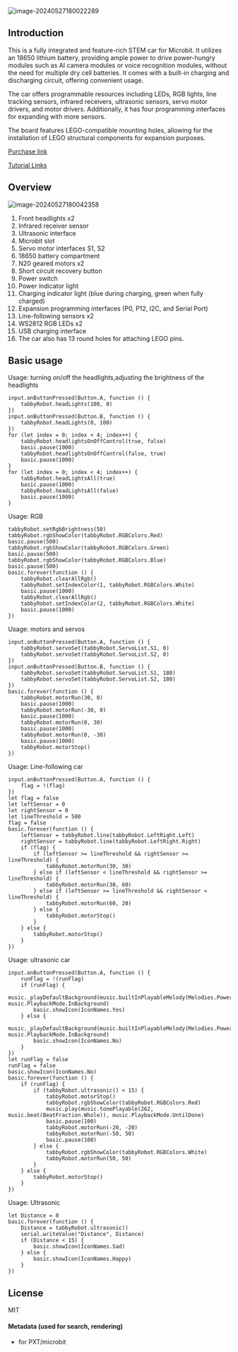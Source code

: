 ![image-20240527180022289](README.assets/image-20240527180022289.png)

## Introduction

This is a fully integrated and feature-rich STEM car for Microbit. It utilizes an 18650 lithium battery, providing ample power to drive power-hungry modules such as AI camera modules or voice recognition modules, without the need for multiple dry cell batteries. It comes with a built-in charging and discharging circuit, offering convenient usage.

The car offers programmable resources including LEDs, RGB lights, line tracking sensors, infrared receivers, ultrasonic sensors, servo motor drivers, and motor drivers. Additionally, it has four programming interfaces for expanding with more sensors.

The board features LEGO-compatible mounting holes, allowing for the installation of LEGO structural components for expansion purposes.



[Purchase link](https://www.kittenbot.cc/products/kittenbot-tabbybot-programming-robotics-kit)

[Tutorial Links](https://learn.kittenbot.cc/docs/TabbyBot/01QuickStart)



## Overview

![image-20240527180042358](README.assets/image-20240527180042358.png)



1. Front headlights x2
2. Infrared receiver sensor
3. Ultrasonic interface
4. Microbit slot
5. Servo motor interfaces S1, S2
6. 18650 battery compartment
7. N20 geared motors x2
8. Short circuit recovery button
9. Power switch
10. Power indicator light
11. Charging indicator light (blue during charging, green when fully charged)
12. Expansion programming interfaces (P0, P12, I2C, and Serial Port)
13. Line-following sensors x2
14. WS2812 RGB LEDs x2
15. USB charging interface
16. The car also has 13 round holes for attaching LEGO pins.

## Basic usage

Usage: turning on/off the headlights,adjusting the brightness of the headlights

```blocks
input.onButtonPressed(Button.A, function () {
    tabbyRobot.headLights(100, 0)
})
input.onButtonPressed(Button.B, function () {
    tabbyRobot.headLights(0, 100)
})
for (let index = 0; index < 4; index++) {
    tabbyRobot.headlightsOnOffControl(true, false)
    basic.pause(1000)
    tabbyRobot.headlightsOnOffControl(false, true)
    basic.pause(1000)
}
for (let index = 0; index < 4; index++) {
    tabbyRobot.headLightsAll(true)
    basic.pause(1000)
    tabbyRobot.headLightsAll(false)
    basic.pause(1000)
}
```

Usage: RGB

```blocks
tabbyRobot.setRgbBrightness(50)
tabbyRobot.rgbShowColor(tabbyRobot.RGBColors.Red)
basic.pause(500)
tabbyRobot.rgbShowColor(tabbyRobot.RGBColors.Green)
basic.pause(500)
tabbyRobot.rgbShowColor(tabbyRobot.RGBColors.Blue)
basic.pause(500)
basic.forever(function () {
    tabbyRobot.clearAllRgb()
    tabbyRobot.setIndexColor(1, tabbyRobot.RGBColors.White)
    basic.pause(1000)
    tabbyRobot.clearAllRgb()
    tabbyRobot.setIndexColor(2, tabbyRobot.RGBColors.White)
    basic.pause(1000)
})
```

Usage: motors and servos

```blocks
input.onButtonPressed(Button.A, function () {
    tabbyRobot.servoSet(tabbyRobot.ServoList.S1, 0)
    tabbyRobot.servoSet(tabbyRobot.ServoList.S2, 0)
})
input.onButtonPressed(Button.B, function () {
    tabbyRobot.servoSet(tabbyRobot.ServoList.S1, 180)
    tabbyRobot.servoSet(tabbyRobot.ServoList.S2, 180)
})
basic.forever(function () {
    tabbyRobot.motorRun(30, 0)
    basic.pause(1000)
    tabbyRobot.motorRun(-30, 0)
    basic.pause(1000)
    tabbyRobot.motorRun(0, 30)
    basic.pause(1000)
    tabbyRobot.motorRun(0, -30)
    basic.pause(1000)
    tabbyRobot.motorStop()
})

```

Usage: Line-following car

```blocks
input.onButtonPressed(Button.A, function () {
    flag = !(flag)
})
let flag = false
let leftSensor = 0
let rightSensor = 0
let lineThreshold = 500
flag = false
basic.forever(function () {
    leftSensor = tabbyRobot.line(tabbyRobot.LeftRight.Left)
    rightSensor = tabbyRobot.line(tabbyRobot.LeftRight.Right)
    if (flag) {
        if (leftSensor >= lineThreshold && rightSensor >= lineThreshold) {
            tabbyRobot.motorRun(30, 30)
        } else if (leftSensor < lineThreshold && rightSensor >= lineThreshold) {
            tabbyRobot.motorRun(30, 60)
        } else if (leftSensor >= lineThreshold && rightSensor < lineThreshold) {
            tabbyRobot.motorRun(60, 20)
        } else {
            tabbyRobot.motorStop()
        }
    } else {
        tabbyRobot.motorStop()
    }
})

```

Usage: ultrasonic car

```blocks
input.onButtonPressed(Button.A, function () {
    runFlag = !(runFlag)
    if (runFlag) {
        music._playDefaultBackground(music.builtInPlayableMelody(Melodies.PowerUp), music.PlaybackMode.InBackground)
        basic.showIcon(IconNames.Yes)
    } else {
        music._playDefaultBackground(music.builtInPlayableMelody(Melodies.PowerDown), music.PlaybackMode.InBackground)
        basic.showIcon(IconNames.No)
    }
})
let runFlag = false
runFlag = false
basic.showIcon(IconNames.No)
basic.forever(function () {
    if (runFlag) {
        if (tabbyRobot.ultrasonic() < 15) {
            tabbyRobot.motorStop()
            tabbyRobot.rgbShowColor(tabbyRobot.RGBColors.Red)
            music.play(music.tonePlayable(262, music.beat(BeatFraction.Whole)), music.PlaybackMode.UntilDone)
            basic.pause(100)
            tabbyRobot.motorRun(-20, -20)
            tabbyRobot.motorRun(-50, 50)
            basic.pause(100)
        } else {
            tabbyRobot.rgbShowColor(tabbyRobot.RGBColors.White)
            tabbyRobot.motorRun(50, 50)
        }
    } else {
        tabbyRobot.motorStop()
    }
})
```

Usage: Ultrasonic

```blocks
let Distance = 0
basic.forever(function () {
    Distance = tabbyRobot.ultrasonic()
    serial.writeValue("Distance", Distance)
    if (Distance < 15) {
        basic.showIcon(IconNames.Sad)
    } else {
        basic.showIcon(IconNames.Happy)
    }
})
```

## License

MIT

#### Metadata (used for search, rendering)

* for PXT/microbit
<script src="https://makecode.com/gh-pages-embed.js"></script><script>makeCodeRender("{{ site.makecode.home_url }}", "{{ site.github.owner_name }}/{{ site.github.repository_name }}");</script>
